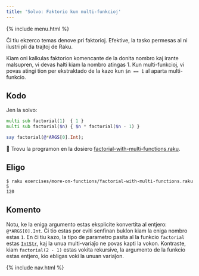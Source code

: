 ```yaml
---
title: 'Solvo: Faktorio kun multi-funkcioj'
---
```


{% include menu.html %}

Ĉi tiu ekzerco temas denove pri faktorioj. Efektive, la tasko permesas al ni ilustri pli da trajtoj de Raku.

Kiam oni kalkulas faktorion komencante de la donita nombro kaj irante malsupren, vi devas halti kiam la nombro atingas 1. Kun multi-funkcioj, vi povas atingi tion per ekstraktado de la kazo kun `$n == 1` al aparta multi-funkcio.

## Kodo

Jen la solvo:

```raku
multi sub factorial(1)  { 1 }
multi sub factorial($n) { $n * factorial($n - 1) }

say factorial(@*ARGS[0].Int);
```

🦋 Trovu la programon en la dosiero [factorial-with-multi-functions.raku](https://github.com/ash/raku-course/blob/master/exercises/more-on-functions/factorial-with-multi-functions.raku).

## Eligo

```console
$ raku exercises/more-on-functions/factorial-with-multi-functions.raku 5
120
```

## Komento

Notu, ke la eniga argumento estas eksplicite konvertita al entjero: `@*ARGS[0].Int`. Ĉi tio estas por eviti senfinan buklon kiam la eniga nombro estas `1`. En ĉi tiu kazo, la tipo de parametro pasita al la funkcio `factorial` estas [`IntStr`](/eo/essentials/typed-variables/allomorphs), kaj la unua multi-variaĵo ne povas kapti la vokon. Kontraste, kiam `factorial(2 - 1)` estas vokita rekursive, la argumento de la funkcio estas entjero, kio ebligas voki la unuan variaĵon.

{% include nav.html %}